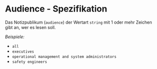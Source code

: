 # Audience - Spezifikation

Das Notizpublikum (`audience`) der Wertart `string` mit 1 oder mehr Zeichen gibt an, wer es lesen soll.

*Beispiele:*

* `all`
* `executives`
* `operational management and system administrators`
* `safety engineers`
